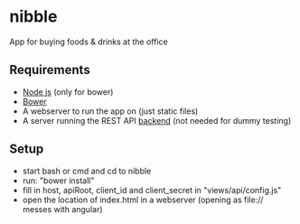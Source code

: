 # nibble
App for buying foods &amp; drinks at the office

## Requirements
- [Node js](https://nodejs.org/en/) (only for bower)
- [Bower](http://bower.io/#getting-started)
- A webserver to run the app on (just static files)
- A server running the REST API [backend](https://github.com/dotKom/onlineweb4/tree/develop/apps/shop) (not needed for dummy testing)

## Setup
- start bash or cmd and cd to nibble
- run: "bower install"
- fill in host, apiRoot, client_id and client_secret in "views/api/config.js"
- open the location of index.html in a webserver (opening as file:// messes with angular)
